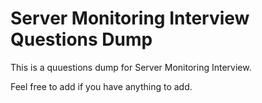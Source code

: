 # Server Monitoring Interview Questions Dump

This is a quuestions dump for Server Monitoring Interview.

Feel free to add if you have anything to add.
